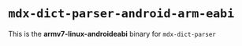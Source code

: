 # `mdx-dict-parser-android-arm-eabi`

This is the **armv7-linux-androideabi** binary for `mdx-dict-parser`
